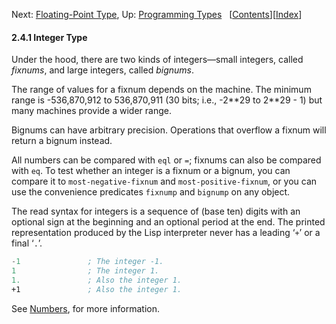 

Next: [Floating-Point Type](Floating_002dPoint-Type.html), Up: [Programming Types](Programming-Types.html)   \[[Contents](index.html#SEC_Contents "Table of contents")]\[[Index](Index.html "Index")]

#### 2.4.1 Integer Type

Under the hood, there are two kinds of integers—small integers, called *fixnums*, and large integers, called *bignums*.

The range of values for a fixnum depends on the machine. The minimum range is -536,870,912 to 536,870,911 (30 bits; i.e., -2\*\*29 to 2\*\*29 - 1) but many machines provide a wider range.

Bignums can have arbitrary precision. Operations that overflow a fixnum will return a bignum instead.

All numbers can be compared with `eql` or `=`; fixnums can also be compared with `eq`. To test whether an integer is a fixnum or a bignum, you can compare it to `most-negative-fixnum` and `most-positive-fixnum`, or you can use the convenience predicates `fixnump` and `bignump` on any object.

The read syntax for integers is a sequence of (base ten) digits with an optional sign at the beginning and an optional period at the end. The printed representation produced by the Lisp interpreter never has a leading ‘`+`’ or a final ‘`.`’.

```lisp
-1               ; The integer -1.
1                ; The integer 1.
1.               ; Also the integer 1.
+1               ; Also the integer 1.
```

See [Numbers](Numbers.html), for more information.
